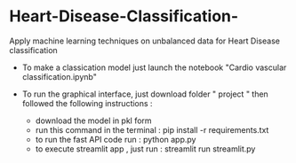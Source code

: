 # Heart-Disease-Classification-
Apply machine learning techniques on unbalanced  data for Heart Disease  classification  


+ To make a classication model just launch the notebook  "Cardio vascular classification.ipynb"

 + To run the graphical interface, just download folder " project " then followed the following instructions :

   - download the model in pkl form
   -  run this command in the terminal :  pip install -r requirements.txt
   -  to run the fast API code run : python app.py
   -  to execute streamlit app , just run : streamlit run streamlit.py
